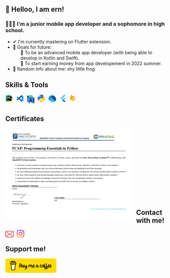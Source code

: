 ## 👋 Helloo, I am ern!

### 👨🏻‍🎓 I'm a junior mobile app developer and a sophomore in high school.

- ✔ I'm currently mastering on Flutter extension.
- 🎯 Goals for future:<br>
    <ul> 
    📌 To be an advanced mobile app developer (with being able to develop in Kotlin and Swift).<br> 
    📌 To start earning money from app developement in 2022 summer.
    </ul>
- 👀 Random info about me: shy little frog

## Skills & Tools

[<img align="left" alt="PyCharm" width="24px" src="./ernkedy reposu/img/pycharm.png" style="padding-right:10px;"/>][pycharm_route]
[<img align="left" alt="Visual Studio Code" width="24px" src="./ernkedy reposu/img/vscode.png" style="padding-right:10px;"/>][vscode_route]
[<img align="left" alt="Android Studio" width="23px" src="./ernkedy reposu/img/android-studio.png" style="padding-right:10px;"/>][androidstudio_route]
[<img align="left" alt="Python" width="24px" src="./ernkedy reposu/img/python.png" style="padding-right:10px;"/>][python_route]
[<img align="left" alt="Dart" width="24px" src="./ernkedy reposu/img/dart.png" style="padding-right:10px;"/>][dart_route]
[<img align="left" alt="Flutter" width="24px" src="./ernkedy reposu/img/flutter.png" style="padding-right:10px;"/>][flutter_route]
[<img align="left" alt="Firebase" width="16px" src="./ernkedy reposu/img/firebase.png" style="padding-right:10px;"/>][firebase_route]
<br>
<br>

## Certificates
<img align="left" alt="Python Certificate" width="400px" src="./ernkedy reposu/img/py-certificate-2022.jpg" style="padding-right:10px;"/>
<br>
<br>
<br>
<br>
<br>
<br>
<br>
<br>
<br>
<br>
<br>
<br>
<br>


## Contact with me!
[<img align="left" alt="Mail" width="26px" src="./ernkedy reposu/img/mail.png" style="padding-right:10px;"/>][mail]
[<img align="left" alt="Instagram" width="23px" src="./ernkedy reposu/img/instagram.png" style="padding-right:10px;"/>][instagram]
<br>

## Support me! 
[<img align="left" alt="Buy Me a Coffee" width="160px" src="./ernkedy reposu/img/buy-me-a-coffee.png" style="padding-right:10px;"/>][support]

[support]: https://www.buymeacoffee.com/erendevelop
[python_route]: https://www.w3schools.com/python/
[dart_route]: https://www.tutorialspoint.com/dart_programming/index.htm
[flutter_route]: https://x-wei.github.io/flutter_catalog/#/
[rust_route]: https://www.tutorialspoint.com/rust/index.htm
[flutter_route]: https://github.com/ernkedy/itu_mtal_mesajlasma
[vscode_route]: https://code.visualstudio.com/
[androidstudio_route]: https://developer.android.com/studio
[mail]: erendevelop@gmail.com
[instagram]: https://www.instagram.com/erenmturhan/
[pycharm_route]: https://www.jetbrains.com/pycharm/
[firebase_route]: https://firebase.google.com/
